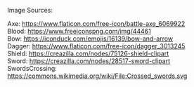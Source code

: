 Image Sources:

Axe: https://www.flaticon.com/free-icon/battle-axe_6069922 \
Blood: https://www.freeiconspng.com/img/44461 \
Bow: https://iconduck.com/emojis/16139/bow-and-arrow \
Dagger: https://www.flaticon.com/free-icon/dagger_3013245 \
Shield: https://creazilla.com/nodes/75126-shield-clipart \
Sword: https://creazilla.com/nodes/28517-sword-clipart \
SwordsCrossing: https://commons.wikimedia.org/wiki/File:Crossed_swords.svg